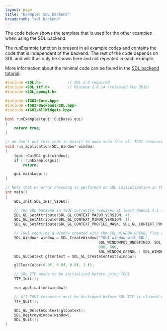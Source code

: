 ```yaml
---
layout: page
title: "Example: SDL backend"
breadcrumb: "sdl backend"
---
```


The code below shows the template that is used for the other examples when using the SDL backend.

The runExample function is present in all example codes and contains the code that is independent of the backend. The rest of the code depends on SDL and will thus only be shown here and not repeated in each example.

More information about the minimal code can be found in the [SDL backend tutorial](/tutorials/0.9/sdl-backend/).

``` c++
#include <SDL.h>            // SDL 2.0 required
#include <SDL_ttf.h>        // Minimum 2.0.14 (released Feb 2016)
#include <SDL_opengl.h>

#include <TGUI/Core.hpp>
#include <TGUI/Backends/SDL.hpp>
#include <TGUI/AllWidgets.hpp>

bool runExample(tgui::GuiBase& gui)
{
    return true;
}

// We don't put this code in main() to make sure that all TGUI resources are destroyed before destroying SDL
void run_application(SDL_Window* window)
{
    tgui::GuiSDL gui{window};
    if (!runExample(gui))
        return;

    gui.mainLoop();
}

// Note that no error checking is performed on SDL initialization in this example code
int main()
{
    SDL_Init(SDL_INIT_VIDEO);

    // The SDL backend in TGUI currently requires at least OpenGL 4.1 (or OpenGL ES 3.0 on Android)
    SDL_GL_SetAttribute(SDL_GL_CONTEXT_MAJOR_VERSION, 4);
    SDL_GL_SetAttribute(SDL_GL_CONTEXT_MINOR_VERSION, 1);
    SDL_GL_SetAttribute(SDL_GL_CONTEXT_PROFILE_MASK, SDL_GL_CONTEXT_PROFILE_CORE);

    // TGUI requires a window created with the SDL_WINDOW_OPENGL flag and an OpenGL context
    SDL_Window* window = SDL_CreateWindow("TGUI window with SDL",
                                          SDL_WINDOWPOS_UNDEFINED, SDL_WINDOWPOS_UNDEFINED,
                                          800, 600,
                                          SDL_WINDOW_OPENGL | SDL_WINDOW_SHOWN);
    SDL_GLContext glContext = SDL_GL_CreateContext(window);

    glClearColor(0.8f, 0.8f, 0.8f, 1.f);

    // SDL_TTF needs to be initialized before using TGUI
    TTF_Init();

    run_application(window);

    // All TGUI resources must be destroyed before SDL_TTF is cleaned up
    TTF_Quit();

    SDL_GL_DeleteContext(glContext);
    SDL_DestroyWindow(window);
    SDL_Quit();
}
```
